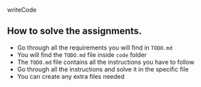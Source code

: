 writeCode

## How to solve the assignments.



- Go through all the requirements you will find in `TODO.md`
- You will find the `TODO.md` file inside `code` folder
- The `TODO.md` file contains all the instructions you have to follow
- Go through all the instructions and solve it in the specific file
- You can create any extra files needed
